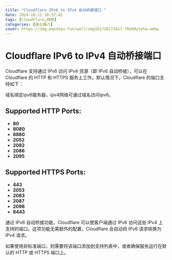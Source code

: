 ```yaml
---
title: "Cloudflare IPv6 to IPv4 自动桥接端口 "
date: 2024-10-11 18:37:42 
tags: [CloudFlare,网络]
categories: [搞七搞八]
cover: https://img.maodeyu.fun/wall/img161716171617.70a9dy5yha.webp
---
```



# Cloudflare IPv6 to IPv4 自动桥接端口

Cloudflare 支持通过 IPv6 访问 IPv4 资源（即 IPv6 自动桥接），可以在 Cloudflare 的 HTTP 和 HTTPS 服务上工作。默认情况下，Cloudflare 的端口支持如下：

域名绑定ipv6服务器，ipv4网络可通过域名访问ipv6。
## Supported HTTP Ports:
- **80**
- **8080**
- **8880**
- **2052**
- **2082**
- **2086**
- **2095**

## Supported HTTPS Ports:
- **443**
- **2053**
- **2083**
- **2087**
- **2096**
- **8443**


通过 IPv6 自动桥接功能，Cloudflare 可以使客户端通过 IPv6 访问这些 IPv4 上支持的端口。这项功能无需额外的配置，Cloudflare 会自动将 IPv6 请求转换为 IPv4 请求。

如果使用非标准端口，则需要将该端口添加到支持列表中，或者确保服务运行在默认的 HTTP 或 HTTPS 端口上。